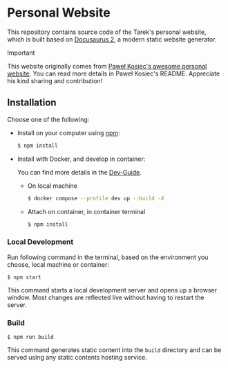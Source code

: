 # Personal Website

This repository contains source code of the Tarek's personal website, which is built based on [Docusaurus 2](https://docusaurus.io/), a modern static website generator.

> [!IMPORTANT]
> This website originally comes from [Paweł Kosiec's awesome personal website](https://github.com/pkosiec/website). You can read more details in Paweł Kosiec's README. Appreciate his kind sharing and contribution!

## Installation

Choose one of the following:

- Install on your computer using [npm](https://docs.npmjs.com/cli/install):

  ```bash
  $ npm install
  ```

- Install with Docker, and develop in container:

  You can find more details in the [Dev-Guide](./docs/Dev-Guide/index.mdx).

  - On local machine

    ```bash
    $ docker compose --profile dev up --build -d
    ```

  - Attach on container, in container terminal

    ```bash
    $ npm install
    ```

### Local Development

Run following command in the terminal, based on the environment you choose, local machine or container:

```
$ npm start
```

This command starts a local development server and opens up a browser window. Most changes are reflected live without having to restart the server.

### Build

```
$ npm run build
```

This command generates static content into the `build` directory and can be served using any static contents hosting service.
